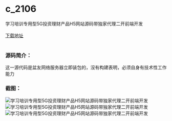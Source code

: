 # c_2106
学习培训专用型5G投资理财产品H5网站源码带独家代理二开前端开发
<br/></br>
[下载地址](https://www.uuid2.com/2106.html "下载地址")
<br/></br>
<h3>源码简介：</h3>
<p>这一源代码是盆友网络服务器立即装包的，沒有构建表明，必须自身有技术性工作能力<p>
<h3>截图：</h3>
<img src="https://www.uuid2.com/wp-content/uploads/img/pro/20220428/16511149062067.jpg" alt="学习培训专用型5G投资理财产品H5网站源码带独家代理二开前端开发"><img src="https://www.uuid2.com/wp-content/uploads/img/pro/20220428/16511149072736.jpg" alt="学习培训专用型5G投资理财产品H5网站源码带独家代理二开前端开发"><img src="https://www.uuid2.com/wp-content/uploads/img/pro/20220428/16511149082822.jpg" alt="学习培训专用型5G投资理财产品H5网站源码带独家代理二开前端开发">
